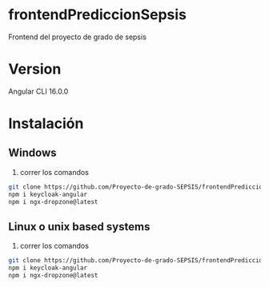# frontendPrediccionSepsis
Frontend del proyecto de grado de sepsis
# Version
Angular CLI 16.0.0
# Instalación 


## Windows 
1. correr los comandos
```bash
git clone https://github.com/Proyecto-de-grado-SEPSIS/frontendPrediccionSepsis.git
npm i keycloak-angular 
npm i ngx-dropzone@latest
```

## Linux o unix based systems 
1. correr los comandos
```bash
git clone https://github.com/Proyecto-de-grado-SEPSIS/frontendPrediccionSepsis.git
npm i keycloak-angular 
npm i ngx-dropzone@latest
```

